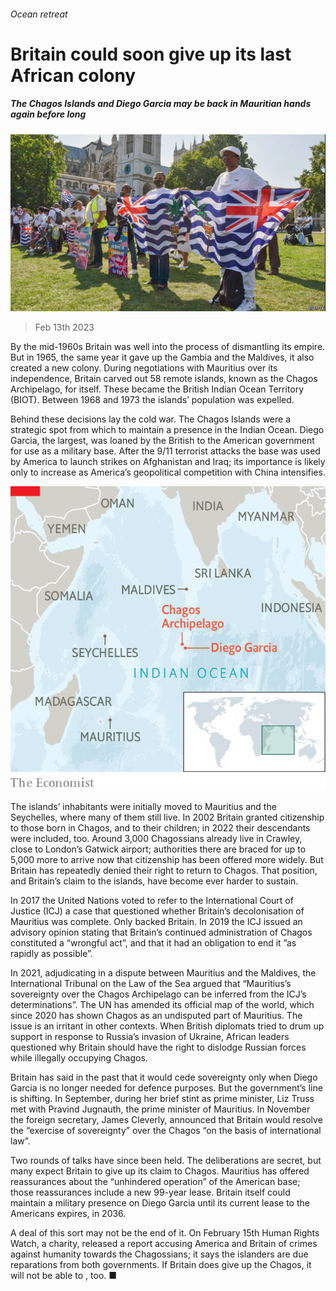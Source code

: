 ###### Ocean retreat

# Britain could soon give up its last African colony 

##### The Chagos Islands and Diego Garcia may be back in Mauritian hands again before long 

![image](images/20230218_BRP501.jpg) 

> Feb 13th 2023 

By the mid-1960s Britain was well into the process of dismantling its empire. But in 1965, the same year it gave up the Gambia and the Maldives, it also created a new colony. During negotiations with Mauritius over its independence, Britain carved out 58 remote islands, known as the Chagos Archipelago, for itself. These became the British Indian Ocean Territory (BIOT). Between 1968 and 1973 the islands’ population was expelled. 

Behind these decisions lay the cold war. The Chagos Islands were a strategic spot from which to maintain a presence in the Indian Ocean. Diego Garcia, the largest, was loaned by the British to the American government for use as a military base. After the 9/11 terrorist attacks the base was used by America to launch strikes on Afghanistan and Iraq; its importance is likely only to increase as America’s geopolitical competition with China intensifies. 

![image](images/20230218_BRM965.png) 


The islands’ inhabitants were initially moved to Mauritius and the Seychelles, where many of them still live. In 2002 Britain granted citizenship to those born in Chagos, and to their children; in 2022 their descendants were included, too. Around 3,000 Chagossians already live in Crawley, close to London’s Gatwick airport; authorities there are braced for up to 5,000 more to arrive now that citizenship has been offered more widely. But Britain has repeatedly denied their right to return to Chagos. That position, and Britain’s claim to the islands, have become ever harder to sustain. 

In 2017 the United Nations voted to refer to the International Court of Justice (ICJ) a case that questioned whether Britain’s decolonisation of Mauritius was complete. Only  backed Britain. In 2019 the ICJ issued an advisory opinion stating that Britain’s continued administration of Chagos constituted a “wrongful act”, and that it had an obligation to end it ”as rapidly as possible”. 

In 2021, adjudicating in a dispute between Mauritius and the Maldives, the International Tribunal on the Law of the Sea argued that “Mauritius’s sovereignty over the Chagos Archipelago can be inferred from the ICJ’s determinations”. The UN has amended its official map of the world, which since 2020 has shown Chagos as an undisputed part of Mauritius. The issue is an irritant in other contexts. When British diplomats tried to drum up support in response to Russia’s invasion of Ukraine, African leaders questioned why Britain should have the right to dislodge Russian forces while illegally occupying Chagos. 

Britain has said in the past that it would cede sovereignty only when Diego Garcia is no longer needed for defence purposes. But the government’s line is shifting. In September, during her brief stint as prime minister, Liz Truss met with Pravind Jugnauth, the prime minister of Mauritius. In November the foreign secretary, James Cleverly, announced that Britain would resolve the “exercise of sovereignty” over the Chagos “on the basis of international law”. 

Two rounds of talks have since been held. The deliberations are secret, but many expect Britain to give up its claim to Chagos. Mauritius has offered reassurances about the “unhindered operation” of the American base; those reassurances include a new 99-year lease. Britain itself could maintain a military presence on Diego Garcia until its current lease to the Americans expires, in 2036. 

A deal of this sort may not be the end of it. On February 15th Human Rights Watch, a charity, released a report accusing America and Britain of crimes against humanity towards the Chagossians; it says the islanders are due reparations from both governments. If Britain does give up the Chagos, it will not be able to , too. ■


